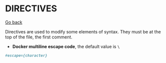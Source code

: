 # DIRECTIVES

[Go back](../../../../_kmp/_archives/tools/docker#most-used-instructions)

Directives are used to modify some elements of syntax. They must be at the top of the file, the first comment.

* **Docker multiline escape code**, the default value is `\ `

```dockerfile
#escape={character}
```